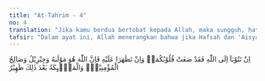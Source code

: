 ```yaml
---
title: "At-Tahrim - 4"
no: 4
translation: "Jika kamu berdua bertobat kepada Allah, maka sungguh, hati kamu berdua telah condong (untuk menerima kebenaran); dan jika kamu berdua saling bantu-membantu menyusahkan Nabi, maka sungguh, Allah menjadi pelindungnya dan (juga) Jibril dan orang-orang mukmin yang baik; dan selain itu malaikat-malaikat adalah penolongnya. "
tafsir: "Dalam ayat ini, Allah menerangkan bahwa jika Hafsah dan 'Aisyah mau bertobat, dan mengatakan bahwa dirinya telah menyalahi kehendak Nabi saw, keduanya cinta kepada apa yang beliau cintai, dan membenci apa yang beliau benci, berarti keduanya telah cenderung untuk menerima kebaikan.\n\nDalam riwayat lain, Ibnu 'Abbas berkata, \"Saya senantiasa ingin menanyakan kepada Umar tentang dua istri Nabi saw yang dimaksudkan firman Allah, \"Jika kamu berdua bertobat kepada Allah¦,\" sampai 'Umar menunaikan ibadah haji dan saya pun menunaikan ibadah haji bersama dia. Ketika 'Umar dalam perjalanannya mampir untuk berwudu, saya guyur kedua tangannya dan bertanya, 'Wahai Amirul Mukminin! Siapakah kedua istri Nabi yang dituju oleh firman Allah, \"Jika kamu berdua bertobat kepada Allah ¦.\" 'Umar lalu menjawab, 'Wahai Ibnu 'Abbas! Kedua istri Nabi saw yang dimaksud itu ialah 'Aisyah dan Hafsah. Kalau keduanya ('Aisyah dan Hafsah) tetap sepakat berbuat apa yang menyakiti hati Nabi saw dengan menyiarkan rahasianya, hal itu tidak akan menyusahkan Nabi, karena Allah-lah pelindungnya, serta membantunya di dalam urusan agama dan semua hal yang dihadapinya. Begitu pula Jibril, orang-orang mukmin yang saleh, dan para malaikat, semuanya turut menolong dan membantunya."
---
```


اِنْ تَتُوْبَآ اِلَى اللّٰهِ فَقَدْ صَغَتْ قُلُوْبُكُمَاۚ وَاِنْ تَظٰهَرَا عَلَيْهِ فَاِنَّ اللّٰهَ هُوَ مَوْلٰىهُ وَجِبْرِيْلُ وَصَالِحُ الْمُؤْمِنِيْنَۚ وَالْمَلٰۤىِٕكَةُ بَعْدَ ذٰلِكَ ظَهِيْرٌ 
